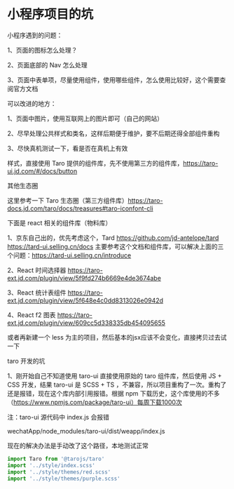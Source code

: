# 小程序项目的坑

小程序遇到的问题：

1、页面的图标怎么处理？

2、页面底部的 Nav 怎么处理

3、页面中表单项，尽量使用组件，使用哪些组件，怎么使用比较好，这个需要查阅官方文档

可以改进的地方：

1、页面中图片，使用互联网上的图片即可（自己的网站）

2、尽早处理公共样式和类名，这样后期便于维护，要不后期还得全部组件重构

3、尽快真机测试一下，看是否在真机上有效



样式，直接使用 Taro 提供的组件库，先不使用第三方的组件库，https://taro-ui.jd.com/#/docs/button


其他生态圈

这里参考一下 Taro 生态圈（第三方组件库）https://taro-docs.jd.com/taro/docs/treasures#taro-iconfont-cli

下面是 react 相关的组件库（物料库）

1、京东自己出的，优先考虑这个，Tard https://github.com/jd-antelope/tard https://tard-ui.selling.cn/docs 主要参考这个文档和组件库，可以解决上面的三个问题：https://tard-ui.selling.cn/introduce

2、React 时间选择器 https://taro-ext.jd.com/plugin/view/5f9fd274b6669e4de3674abe

3、React 统计表组件 https://taro-ext.jd.com/plugin/view/5f648e4c0dd8313026e0942d

4、React f2 图表 https://taro-ext.jd.com/plugin/view/609cc5d338335db454095655

或者再新建一个 less 为主的项目，然后基本的jsx应该不会变化，直接拷贝过去试一下

taro 开发的坑

1、刚开始自己不知道使用 taro-ui 直接使用原始的 taro 组件库，然后使用 JS + CSS 开发，结果 taro-ui 是 SCSS + TS ，不兼容，所以项目重构了一次。重构了还是报错，现在这个库内部引用报错。根据 npm 下载历史，这个库使用的不多（https://www.npmjs.com/package/taro-ui）每周下载1000次

注：taro-ui 源代码中 index.js 会报错

wechatApp/node_modules/taro-ui/dist/weapp/index.js

现在的解决办法是手动改了这个路径，本地测试正常

~~~js
import Taro from '@tarojs/taro'
import '../style/index.scss'
import '../style/themes/red.scss'
import '../style/themes/purple.scss'
~~~

